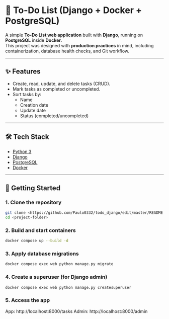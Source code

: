 # 📝 To-Do List (Django + Docker + PostgreSQL)

A simple **To-Do List web application** built with **Django**, running on **PostgreSQL** inside **Docker**.  
This project was designed with **production practices** in mind, including containerization, database health checks, and Git workflow.

---

## ✨ Features
- Create, read, update, and delete tasks (CRUD).
- Mark tasks as completed or uncompleted.
- Sort tasks by:
  - Name
  - Creation date
  - Update date
  - Status (completed/uncompleted)

---

## 🛠️ Tech Stack
- [Python 3](https://www.python.org/)
- [Django](https://www.djangoproject.com/)
- [PostgreSQL](https://www.postgresql.org/)
- [Docker](https://www.docker.com/)

---

## 🚀 Getting Started

### 1. Clone the repository
```bash
git clone <https://github.com/Paulo0332/todo_django/edit/master/README.md>
cd <project-folder>
```
### 2. Build and start containers
```bash
docker compose up --build -d
```
### 3. Apply database migrations
```bash
docker compose exec web python manage.py migrate
```
### 4. Create a superuser (for Django admin)
```bash
docker compose exec web python manage.py createsuperuser
```
### 5. Access the app
App: http://localhost:8000/tasks
Admin: http://localhost:8000/admin
